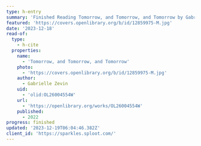 ```yaml
---
type: h-entry
summary: 'Finished Reading Tomorrow, and Tomorrow, and Tomorrow by Gabrielle Zevin'
featured: 'https://covers.openlibrary.org/b/id/12859975-M.jpg'
date: '2023-12-18'
read-of:
  type:
    - h-cite
  properties:
    name:
      - 'Tomorrow, and Tomorrow, and Tomorrow'
    photo:
      - 'https://covers.openlibrary.org/b/id/12859975-M.jpg'
    author:
      - Gabrielle Zevin
    uid:
      - 'olid:OL26004554W'
    url:
      - 'https://openlibrary.org/works/OL26004554W'
    published:
      - 2022
progress: finished
updated: '2023-12-19T06:04:46.382Z'
client_id: 'https://sparkles.sploot.com/'
---
```


